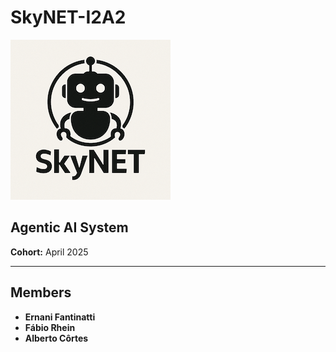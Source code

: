 # SkyNET-I2A2

![SkyNET Logo](Document/Logo/SkyNET_Logo.png)




## Agentic AI System
**Cohort:** April 2025

---

## Members
- **Ernani Fantinatti**
- **Fábio Rhein**
- **Alberto Côrtes**

